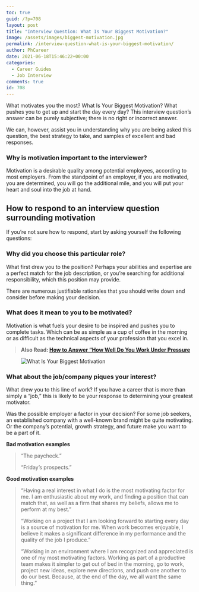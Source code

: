 ```yaml
---
toc: true
guid: /?p=708
layout: post
title: "Interview Question: What Is Your Biggest Motivation?"
image: /assets/images/biggest-motivation.jpg
permalink: /interview-question-what-is-your-biggest-motivation/
author: PhCareer
date: 2021-06-18T15:46:22+00:00
categories:
  - Career Guides
  - Job Interview
comments: true
id: 708
---
```

What motivates you the most? What Is Your Biggest Motivation? What pushes you to get up and start the day every day? This interview question&#8217;s answer can be purely subjective; there is no right or incorrect answer.

We can, however, assist you in understanding why you are being asked this question, the best strategy to take, and samples of excellent and bad responses.

### **Why is motivation important to the interviewer?**

Motivation is a desirable quality among potential employees, according to most employers. From the standpoint of an employer, if you are motivated, you are determined, you will go the additional mile, and you will put your heart and soul into the job at hand.

## **How to respond to an interview question surrounding motivation**

If you&#8217;re not sure how to respond, start by asking yourself the following questions:

### **Why did you choose this particular role?**

What first drew you to the position? Perhaps your abilities and expertise are a perfect match for the job description, or you&#8217;re searching for additional responsibility, which this position may provide.

There are numerous justifiable rationales that you should write down and consider before making your decision.

### **What does it mean to you to be motivated?**

Motivation is what fuels your desire to be inspired and pushes you to complete tasks. Which can be as simple as a cup of coffee in the morning or as difficult as the technical aspects of your profession that you excel in.

<blockquote class="wp-block-quote">
  <p>
    <strong>Also Read: <a href="/how-to-answer-how-well-do-you-work-under-pressure-during-interview/">How to Answer &#8220;How Well Do You Work Under Pressure</a></strong>
  </p>
</blockquote>

<div class="wp-block-image">
  <figure class="aligncenter size-large"><img loading="lazy" width="724" height="483" src="/wp-content/uploads/2021/06/What-Is-Your-Biggest-Motivation.jpg" alt="What Is Your Biggest Motivation" class="wp-image-709" srcset="/wp-content/uploads/2021/06/What-Is-Your-Biggest-Motivation.jpg 724w, /wp-content/uploads/2021/06/What-Is-Your-Biggest-Motivation-300x200.jpg 300w" sizes="(max-width: 724px) 100vw, 724px" /></figure>
</div>

### **What about the job/company piques your interest?**

What drew you to this line of work? If you have a career that is more than simply a &#8220;job,&#8221; this is likely to be your response to determining your greatest motivator.

Was the possible employer a factor in your decision? For some job seekers, an established company with a well-known brand might be quite motivating. Or the company&#8217;s potential, growth strategy, and future make you want to be a part of it.

**Bad motivation examples**

<blockquote class="wp-block-quote">
  <p>
    “The paycheck.”
  </p>
  
  <p>
    “Friday&#8217;s prospects.”
  </p>
</blockquote>

**Good motivation examples**

<blockquote class="wp-block-quote">
  <p>
    “Having a real interest in what I do is the most motivating factor for me. I am enthusiastic about my work, and finding a position that can match that, as well as a firm that shares my beliefs, allows me to perform at my best.”
  </p>
  
  <p>
    “Working on a project that I am looking forward to starting every day is a source of motivation for me. When work becomes enjoyable, I believe it makes a significant difference in my performance and the quality of the job I produce.”
  </p>
  
  <p>
    “Working in an environment where I am recognized and appreciated is one of my most motivating factors. Working as part of a productive team makes it simpler to get out of bed in the morning, go to work, project new ideas, explore new directions, and push one another to do our best. Because, at the end of the day, we all want the same thing.”
  </p>
</blockquote>
